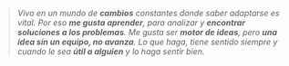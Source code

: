 > *Vivo en un mundo de **cambios** constantes donde saber adaptarse es vital. Por eso **me gusta aprender**, para analizar y **encontrar soluciones a los problemas**. Me gusta ser **motor de ideas**, pero **una idea sin un equipo, no avanza**. Lo que haga, tiene sentido siempre y cuando le sea **útil a alguien** y lo haga sentir bien.*
